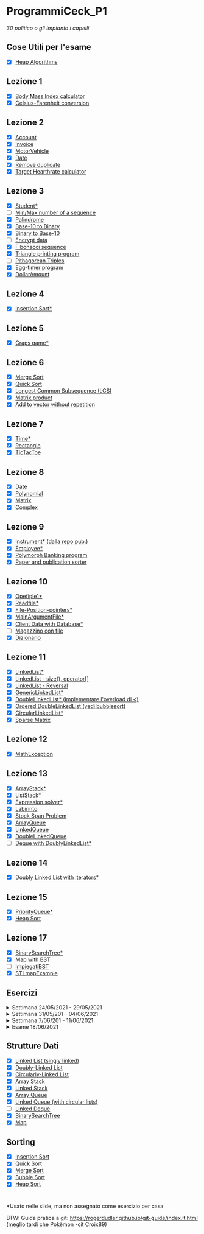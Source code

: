 # ProgrammiCeck_P1
_30 politico o gli impianto i capelli_

Cose Utili per l'esame
-
 - [X] [Heap Algorithms](EserciziClasse/HeapAlgorithms)


Lezione 1
-
 - [X] [Body Mass Index calculator](EserciziClasse/BMI%20Calculator)
 - [X] [Celsius-Farenheit conversion](EserciziClasse/C-F_converter)

Lezione 2
-
 - [X] [Account](EserciziClasse/AccountClass)
 - [X] [Invoice](EserciziClasse/Invoice)
 - [X] [MotorVehicle](EserciziClasse/MotorVehicle)
 - [X] [Date](EserciziClasse/Date)
 - [X] [Remove duplicate](EserciziClasse/Remove%20Duplicate%20Code)
 - [X] [Target Hearthrate calculator](EserciziClasse/TargetHearthRate)

Lezione 3
-
 - [X] [Student*](EserciziClasse/Student)
 - [ ] [Min/Max number of a sequence](EserciziClasse/)
 - [X] [Palindrome](EserciziClasse/RecPalindromo)
 - [X] [Base-10 to Binary](EserciziClasse/Dec2Bin)
 - [X] [Binary to Base-10](EserciziClasse/Dec2Bin)
 - [ ] [Encrypt data](EserciziClasse/)
 - [X] [Fibonacci sequence](EserciziClasse/FibonacciRicorsivo)
 - [X] [Triangle printing program](EserciziClasse/TrianglePrinting)
 - [ ] [Pithagorean Triples](EserciziClasse/)
 - [X] [Egg-timer program](EserciziClasse/EggTimer)
 - [X] [DollarAmount](EserciziClasse/DollarAmount)

Lezione 4
-
 - [X] [Insertion Sort*](EserciziClasse/lib/mysort)

Lezione 5
-
 - [X] [Craps game*](EserciziClasse/Craps)

Lezione 6
-
 - [X] [Merge Sort](EserciziClasse/lib/mysort)
 - [X] [Quick Sort](EserciziClasse/lib/mysort)
 - [X] [Longest Common Subsequence (LCS)](EserciziClasse/LCSiterative)
 - [X] [Matrix product](EserciziClasse/Matrix)
 - [X] [Add to vector without repetition](EserciziClasse/AddToVectorwOutRepetition)

Lezione 7
-
 - [X] [Time*](EserciziClasse/Time)
 - [X] [Rectangle](EserciziClasse/Rectangle)
 - [X] [TicTacToe](EserciziClasse/TicTacToe)

Lezione 8
-
 - [X] [Date](EserciziClasse/Date)
 - [X] [Polynomial](EserciziClasse/Polynomials)
 - [X] [Matrix](EserciziClasse/Matrix)
 - [X] [Complex](EserciziClasse/Complex)

Lezione 9
-
 - [X] [Instrument* (dalla repo pub.)](EserciziClasse/Instrument)
 - [X] [Employee*](EserciziClasse/EmployeeSalary)
 - [X] [Polymorph Banking program](EserciziClasse/PolymorphicBankingAccount)
 - [X] [Paper and publication sorter](EserciziClasse/bibliografia)

Lezione 10
-
 - [X] [Opefiple1*](EserciziClasse/opefiple1.cpp)
 - [X] [Readfile*](EserciziClasse/readfile)
 - [X] [File-Position-pointers*](EserciziClasse/File-Position-pointers)
 - [X] [MainArgumentFile*](EserciziClasse/MainArgumentFile)
 - [X] [Client Data with Database*](EserciziClasse/ClientData%20with%20database)
 - [ ] [Magazzino con file](EserciziClasse/MagazzinoHardware)
 - [X] [Dizionario](EserciziClasse/Dizionario)

Lezione 11
-
- [X] [LinkedList*](EserciziClasse/LinkedList)
- [X] [LinkedList - size(), operator[]](EserciziClasse/GenericLinkedList)
- [X] [LinkedList - Reversal](EserciziClasse/ListReverse)
- [X] [GenericLinkedList*](EserciziClasse/GenericLinkedList)
- [X] [DoubleLinkedList* (implementare l'overload di <)](EserciziClasse/lib/mystl)
- [X] [Ordered DoubleLinkedList (vedi bubblesort)](EserciziClasse/lib/mysort)
- [X] [CircularLinkedList*](EserciziClasse/lib/mystl)
- [X] [Sparse Matrix](EserciziClasse/SparseMatrix)

Lezione 12
-
- [X] [MathException](EserciziClasse/404)

Lezione 13
-
- [X] [ArrayStack*](EserciziClasse/ArrayStack)
- [X] [ListStack*](EserciziClasse/ListStack)
- [X] [Expression solver*](EserciziClasse/Expression%20solver)
- [X] [Labirinto](EserciziClasse/Labirinto)
- [X] [Stock Span Problem](EserciziClasse/StockSpanProblem)
- [X] [ArrayQueue](EserciziClasse/ArrayQueue)
- [X] [LinkedQueue](EserciziClasse/lib/mystl)
- [X] [DoubleLinkedQueue](EserciziClasse/lib/mystl)
- [ ] [Deque with DoublyLinkedList*](EserciziClasse/)

Lezione 14
-
- [X] [Doubly Linked List with iterators*](EserciziClasse/lib/mystl)

Lezione 15
-

- [X] [PriorityQueue*](EserciziClasse/lib/mystl)
- [X] [Heap Sort](EserciziClasse/Heap)

Lezione 17
-

- [X] [BinarySearchTree*](EserciziClasse/BinarySearchTree)
- [X] [Map with BST](EserciziClasse/lib/mystl)
- [ ] [ImpiegatiBST](EserciziClasse/)
- [X] [STLmapExample](EserciziClasse/STLmapExample)

Esercizi
-
<details> <summary> Settimana 24/05/2021 - 29/05/2021 </summary>

- [X] [1. Copy constructor per Linked List](EserciziClasse/lib/mystl)
- [X] [2. Copy assignment per Linked List](EserciziClasse/lib/mystl)
- [X] [3. Iterator per Circular Linked List](EserciziClasse/lib/mystl)
- [X] [4. Separazione Linked List in posizioni pari/dispari](EserciziClasse/PariDispariLinkedList)
</details>

<details> <summary> Settimana 31/05/201 - 04/06/2021 </summary>

- [X] [1. Dataland parte 1](EserciziClasse/Dataland)
- [X] [2. Dataland parte 2](EserciziClasse/DataLandPt2)\
(traccia nella cartella apposita)
</details>

<details> <summary> Settimana 7/06/201 - 11/06/2021 </summary>

- [X] [Fantaware](EserciziClasse/Fantaware)\
(traccia nella cartella apposita)
</details>

<details> <summary> Esame 18/06/2021 </summary>

- [X] [Fantaland](EserciziClasse/Fantaland)\
(traccia nella cartella apposita)
</details>

Strutture Dati
-
- [X] [Linked List (singly linked)](EserciziClasse/lib/mystl)
- [X] [Doubly-Linked List](EserciziClasse/lib/mystl)
- [X] [Circularly-Linked List](EserciziClasse/lib/mystl)
- [X] [Array Stack](EserciziClasse/lib/mystl)
- [X] [Linked Stack](EserciziClasse/lib/mystl)
- [X] [Array Queue](EserciziClasse/lib/mystl)
- [X] [Linked Queue (with circular lists)](EserciziClasse/lib/mystl)
- [ ] [Linked Deque](EserciziClasse/lib/mystl)
- [X] [BinarySearchTree](EserciziClasse/lib/mystl)
- [X] [Map](EserciziClasse/lib/mystl)

Sorting
-
- [X] [Insertion Sort](EserciziClasse/lib/mysort)
- [X] [Quick Sort](EserciziClasse/lib/mysort)
- [X] [Merge Sort](EserciziClasse/lib/mysort)
- [X] [Bubble Sort](EserciziClasse/lib/mysort)
- [X] [Heap Sort](EserciziClasse/lib/mysort)
#

*Usato nelle slide, ma non assegnato come esercizio per casa

BTW:
Guida pratica a git: https://rogerdudler.github.io/git-guide/index.it.html (meglio tardi che Pokèmon -cit Croix89)
